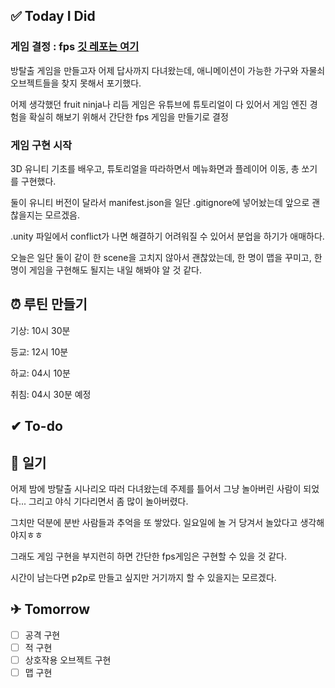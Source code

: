 ## ✅ Today I Did

### 게임 결정 : fps [깃 레포는 여기](https://github.com/mistercoin818/MadCampWeek3)

방탈출 게임을 만들고자 어제 답사까지 다녀왔는데, 애니메이션이 가능한 가구와 자물쇠 오브젝트들을 찾지 못해서 포기했다. 

어제 생각했던 fruit ninja나 리듬 게임은 유튜브에 튜토리얼이 다 있어서 게임 엔진 경험을 확실히 해보기 위해서 간단한 fps 게임을 만들기로 결정

### 게임 구현 시작

3D 유니티 기초를 배우고, 튜토리얼을 따라하면서 메뉴화면과 플레이어 이동, 총 쏘기를 구현했다. 

둘이 유니티 버전이 달라서 manifest.json을 일단 .gitignore에 넣어놨는데 앞으로 괜찮을지는 모르겠음.

.unity 파일에서 conflict가 나면 해결하기 어려워질 수 있어서 분업을 하기가 애매하다. 

오늘은 일단 둘이 같이 한 scene을 고치지 않아서 괜찮았는데, 한 명이 맵을 꾸미고, 한 명이 게임을 구현해도 될지는 내일 해봐야 알 것 같다. 

## ⏰ 루틴 만들기

기상: 10시 30분

등교: 12시 10분

하교: 04시 10분

취침: 04시 30분 예정

## ✔ To-do

## 💭 일기

어제 밤에 방탈출 시나리오 따러 다녀왔는데 주제를 틀어서 그냥 놀아버린 사람이 되었다... 그리고 야식 기다리면서 좀 많이 놀아버렸다. 

그치만 덕분에 분반 사람들과 추억을 또 쌓았다. 일요일에 놀 거 당겨서 놀았다고 생각해야지ㅎㅎ

그래도 게임 구현을 부지런히 하면 간단한 fps게임은 구현할 수 있을 것 같다. 

시간이 남는다면 p2p로 만들고 싶지만 거기까지 할 수 있을지는 모르겠다. 

## ✈ Tomorrow

- [ ] 공격 구현
- [ ] 적 구현
- [ ] 상호작용 오브젝트 구현
- [ ] 맵 구현
